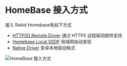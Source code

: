 # HomeBase 接入方式

接入 Rokid Homebase有如下方式

- [HTTP(S) Remote Driver](./http-remote-driver) 通过 HTTPS 远程驱动提供支持
- [Homebase Local SSDP](./ssdp-auto-discovery) 局域网自动发现
- [Native Driver](./android-native-driver) 安卓本地驱动格式


![HomeBase 接入方式](https://s.rokidcdn.com/homebase/upload/Hkw-qV8px.png)
